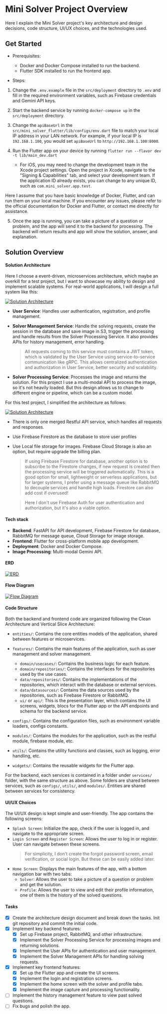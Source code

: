 # Mini Solver Project Overview

Here I explain the Mini Solver project's key architecture and design decisions, code structure, UI/UX choices, and the technologies used.

## Get Started

- Prerequisites: 
    
    - Docker and Docker Compose installed to run the backend.
    - Flutter SDK installed to run the frontend app.

- Steps:

1. Change the `.env.example` file in the `src/deployment` directory to `.env` and fill in the required environment variables, such as Firebase credentials and Gemini API keys.
2. Start the backend service by running `docker-compose up` in the `src/deployment` directory.
3. Change the `apiBaseUrl` in the `src/mini_solver_flutter/lib/configs/env.dart` file to match your local IP address in your LAN network. For example, if your local IP is `192.168.1.100`, you would set `apiBaseUrl` to `http://192.168.1.100:8000`.
4. Run the Flutter app on your device by running `flutter run --flavor dev -t lib/main_dev.dart`
   
   - For iOS, you may need to change the development team in the Xcode project settings. Open the project in Xcode, navigate to the "Signing & Capabilities" tab, and select your development team. If the application ID already exists, you can change to any unique ID, such as `com.mini_solver.app.test`.


Here I assume that you have basic knowledge of Docker, Flutter, and can run them on your local machine. If you encounter any issues, please refer to the official documentation for Docker and Flutter, or contact me directly for assistance.

5. Once the app is running, you can take a picture of a question or problem, and the app will send it to the backend for processing. The backend will return results and app will show the solution, answer, and explanation.

## Solution Overview

#### Solution Architecture

Here I choose a event-driven, microservices architecture, which maybe an overkill for a test project, but I want to showcase my ability to design and implement scalable systems. For real-world applications, I will design a full system like this:

[![Solution Architecture](docs/architecture-full.png)](docs/architecture-full.png)

- **User Service**: Handles user authentication, registration, and profile management.
- **Solver Management Service**: Handle the solving requests, create the session in the database and save image in S3, trigger the processing and handle results from the Solver Processing Service. It also provides APIs for history management, error handling.

    > All requests coming to this service must contains a JWT token, which is validated by the User Service using service-to-service communication like gRPC. This allows centralized authentication and authorization in User Service, better security and scalability.

- **Solver Processing Service**: Processes the image and returns the solution. For this project I use a multi-modal API to process the image, so it's not heavily loaded. But this design allows us to change to different engine or pipeline, which can be a custom model.

For this test project, I simplified the architecture as follows:

[![Solution Architecture](docs/architecture-simple.png)](docs/architecture-simple.png)

- There is only one merged Restful API service, which handles all requests and responses.
- Use Firebase Firestore as the database to store user profiles
- Use Local file storage for images. Firebase Cloud Storage is also an option, but require upgrade the billing plan.

    > If using Firebase Firestore for database, another option is to subscribe to the Firestore changes, if new request is created then the processing service will be triggered automatically. This is a good option for small, lightweight or serverless applications, but for larger systems, I prefer using a message queue like RabbitMQ to decouple services and handle high loads. Firestore can also add cost if overused!

    > Here I don't use Firebase Auth for user authentication and authorization, but it's also a viable option.

#### Tech stack

- **Backend**: FastAPI for API development, Firebase Firestore for database, RabbitMQ for message queue, Cloud Storage for image storage.
- **Frontend**: Flutter for cross-platform mobile app development.
- **Deployment**: Docker and Docker Compose.
- **Image Processing**: Multi-modal Gemini API.

#### ERD

[![ERD](docs/erd.png)](docs/erd.png)

#### Flow Diagram

[![Flow Diagram](docs/flow.png)](docs/flow.png)

#### Code Structure

Both the backend and frontend code are organized following the Clean Architecture and Vertical Slice Architecture:

- `entities/`: Contains the core entities models of the application, shared between features or microservices.
- `features/`: Contains the main features of the application, such as user management and solver management.
    - `domain/usecases/`: Contains the business logic for each feature.
    - `domain/repositories/`: Contains the interfaces for the repositories used by the use cases.
    - `data/repositories/`: Contains the implementations of the repositories, which interact with the database or external services.
    - `data/datasources/`: Contains the data sources used by the repositories, such as Firebase Firestore or RabbitMQ.
    - `ui/` or `api/`: This is the presentation layer, which contains the UI screens, widgets, blocs for the Flutter app or the API endpoints and schema for the backend service.

- `configs/`: Contains the configuration files, such as environment variable loaders, configs constants.
- `modules/`: Contains the modules for the application, such as the restful module, firebase module, etc.
- `utils/`: Contains the utility functions and classes, such as logging, error handling, etc.
- `widgets/`: Contains the reusable widgets for the Flutter app.

For the backend, each services is contained in a folder under `services/` folder, with the same structure as above. Some folders are shared between services, such as `configs/`, `utils/`, and `modules/`. Entities are shared between services for consistency.

#### UI/UX Choices

The UI/UX design is kept simple and user-friendly. The app contains the following screens:

- `Splash Screen`: Initialize the app, check if the user is logged in, and navigate to the appropriate screen.
- `Login Screen` and `Register Screen`: Allows the user to log in or register. User can navigate between these screens.
    > For simplicity, I don't create the forgot password screen, email verification, or social login. But these can be easily added later.
- `Home Screen`: Displays the main features of the app, with a bottom navigation bar with two tabs:
    - `Solver`: Allows the user to take a picture of a question or problem and get the solution.
    - `Profile`: Allows the user to view and edit their profile information, one of them is the history of the solved questions.


#### Tasks

- [x] Create the architecture design document and break down the tasks. Init git repository and commit the initial code.
- [x] Implement key backend features:
    - [x] Set up Firebase project, RabbitMQ, and other infrastructure.
    - [x] Implement the Solver Processing Service for processing images and returning solutions.
    - [x] Implement the User APIs for authentication and user management.
    - [x] Implement the Solver Management APIs for handling solving requests.

- [x] Implement key frontend features:
    - [x] Set up the Flutter app and create the UI screens.
    - [x] Implement the login and registration screens.
    - [x] Implement the home screen with the solver and profile tabs.
    - [x] Implement the image capture and processing functionality.
- [ ] Implement the history management feature to view past solved questions.
- [ ] Fix bugs and polish the app.

